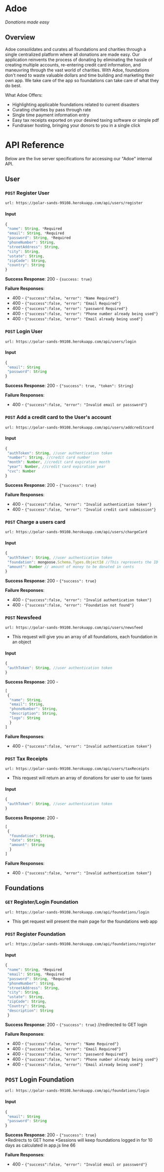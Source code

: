 # Adoe

*Donations made easy*

## Overview 
Adoe consolidates and curates all foundations and charities through a single centralized platform where all donations are made easy. Our application reinvents the process of donating by eliminating the hassle of creating multiple accounts, re-entering credit card information, and maneuvring through the vast world of charities. With Adoe, foundations don't need to waste valuable dollars and time building and marketing their own app. We take care of the app so foundations can take care of what they do best. 

What Adoe Offers:
 * Highlighting applicable foundations related to current disasters
 * Curating charities by pass through rate
 * Single time payment information entry
 * Easy tax receipts exported on your desired taxing software or simple pdf
 * Fundraiser hosting, bringing your donors to you in a single click 



# API Reference 

Below are the live server specifications for accessing our "Adoe" internal API. 

## User

### `POST` Register User
`url: https://polar-sands-99108.herokuapp.com/api/users/register`

#### Input 
```javascript
{
 "name": String, *Required
 "email": String, *Required
 "password": String, *Required
 "phoneNumber": String,
 "streetAddress": String,
 "city": String,
 "ustate": String,
 "zipCode": String,
 "country": String
}
```

**Success Response**: 200 - `{success: true}`

**Failure Responses**:

* 400 - `{"success":false, "error": "Name Required"}`
* 400 - `{"success":false, "error": "Email Required"}`
* 400 - `{"success":false, "error": "password Required"}`
* 400 - `{"success":false, "error": "Phone number already being used"}`
* 400 - `{"success":false, "error": "Email already being used"}`

### `POST` Login User
`url: https://polar-sands-99108.herokuapp.com/api/users/login`

#### Input 
```javascript
{
 "email": String 
 "password": String 
}
```
**Success Response**: 200 - `{"success": true, "token": String}`

**Failure Responses**:

* 400 - `{"success":false, "error": "Invalid email or passsword"}`

### `POST` Add a credit card to the User's account
`url: https://polar-sands-99108.herokuapp.com/api/users/addcreditcard`

#### Input 
```javascript
{
 "authToken": String, //user authentication token
 "number": String, //credit card number
 "month": Number, //credit card expiration month
 "year": Number, //credit card expiration year
 "cvc": Number
}
```
**Success Response**: 200 - `{"success": true}`

**Failure Responses**:

* 400 - `{"success":false, "error": "Invalid authentication token"}`
* 400 - `{"success":false, "error": "Invalid credit card submission"}`

### `POST` Charge a users card
`url: https://polar-sands-99108.herokuapp.com/api/users/chargeCard`

#### Input 
```javascript
{
 "authToken": String, //user authentication token
 "foundation": mongoose.Schema.Types.ObjectId //This represents the ID of the foundations. (passed in from login route)
 "amount": Number // amount of money to be donated in cents
}
```
**Success Response**: 200 - `{"success": true}`

**Failure Responses**:

* 400 - `{"success":false, "error": "Invalid authentication token"}`
* 400 - `{"success":false, "error": "Foundation not found"}`

### `POST` Newsfeed
`url: https://polar-sands-99108.herokuapp.com/api/users/newsfeed`

* This request will give you an array of all foundations, each foundation in an object

#### Input 
```javascript
{
 "authToken": String, //user authentication token
}
```
**Success Response**: 200 - 
``` javascript 
[
 {
  "name": String,
  "email": String,
  "phoneNumber": String,
  "description": String,
  "logo": String
  }
]
```
**Failure Responses**:

* 400 - `{"success":false, "error": "Invalid authentication token"}`

### `POST` Tax Receipts
`url: https://polar-sands-99108.herokuapp.com/api/users/taxReceipts`

* This request will return an array of donations for user to use for taxes

#### Input 
```javascript
{
 "authToken": String, //user authentication token
}
```
**Success Response**: 200 - 
``` javascript 
[
 {
  "foundation": String,
  "date": String,
  "amount": String
  }
]
```
**Failure Responses**:

* 400 - `{"success":false, "error": "Invalid authentication token"}`


## Foundations

### `GET` Register/Login Foundation
`url: https://polar-sands-99108.herokuapp.com/api/foundations/login`

* This get request will present the main page for the foundations web app

### `POST` Register Foundation
`url: https://polar-sands-99108.herokuapp.com/api/foundations/register`

#### Input 
```javascript
{
 "name": String, *Required
 "email": String, *Required
 "password": String, *Required
 "phoneNumber": String,
 "streetAddress": String,
 "city": String,
 "ustate": String,
 "zipCode": String,
 "Country": String,
 "description": String
 }
```
**Success Response**: 200 - `{"success": true}`  //redirected to GET login

**Failure Responses**:

* 400 - `{"success":false, "error": "Name Required"}`
* 400 - `{"success":false, "error": "Email Required"}`
* 400 - `{"success":false, "error": "password Required"}`
* 400 - `{"success":false, "error": "Phone number already being used"}`
* 400 - `{"success":false, "error": "Email already being used"}`

## `POST` Login Foundation
`url: https://polar-sands-99108.herokuapp.com/api/foundations/login`

#### Input 
```javascript
{
 "email": String 
 "password": String 
}
```
**Success Response**: 200 - `{"success": true}`  
*Redirects to GET home 
*Sessions will keep foundations logged in for 10 days as calculated in app.js line 66

**Failure Responses**:

* 400 - `{"success":false, "error": "Invalid email or passsword"}`

